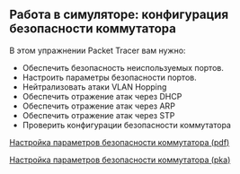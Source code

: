 <!-- 11.6.1 -->
## Работа в симуляторе: конфигурация безопасности коммутатора

В этом упражнении Packet Tracer вам нужно:

* Обеспечить безопасность неиспользуемых портов.
* Настроить параметры безопасности портов.
* Нейтрализовать атаки VLAN Hopping
* Обеспечить отражение атак через DHCP
* Обеспечить отражение атак через ARP
* Обеспечить отражение атак через STP
* Проверить конфигурации безопасности коммутатора

[Настройка параметров безопасности коммутатора (pdf)](./assets/11.6.1-lab.pdf)

[Настройка параметров безопасности коммутатора (pka)](./assets/11.6.1-lab.pka)

<!-- 11.6.2 -->

